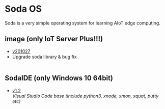 # Soda OS
Soda is a very simple operating system for learning AIoT edge computing.

## image (only IoT Server Plus!!!)
- [v201027](https://drive.google.com/file/d/1_yOeFD2OpuNj6HW1ZVtACAOsiLH7O8mh/view?usp=sharing) <br>
- Upgrade soda library & bug fix<br><br>

## SodaIDE (only Windows 10 64bit)
- [v1.2](https://drive.google.com/file/d/1XhcewkslK1iQzUTiOoyoFvP-C2p0MoU0/view?usp=sharing) <br>
*Visual Studio Code base (include python3, xnode, xmon, xquat, putty etc)*
